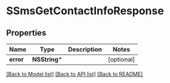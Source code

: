 # SSmsGetContactInfoResponse

## Properties
Name | Type | Description | Notes
------------ | ------------- | ------------- | -------------
**error** | **NSString*** |  | [optional] 

[[Back to Model list]](../README.md#documentation-for-models) [[Back to API list]](../README.md#documentation-for-api-endpoints) [[Back to README]](../README.md)


